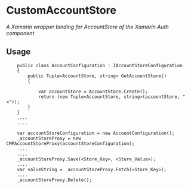 # CustomAccountStore
*A Xamarin wrapper binding for AccountStore of the Xamarin.Auth component*

## Usage
        public class AccountConfiguration : IAccountStoreConfiguration
        {
            public Tuple<AccountStore, string> GetAccountStore()
            {

                var accountStore = AccountStore.Create();
                return (new Tuple<AccountStore, string>(accountStore, "<"));
            }        
        }
        ....
        ....
        
        var accountStoreConfiguration = new AccountConfiguration();
        _accountStoreProxy = new CMPAccountStoreProxy(accountStoreConfiguration);
        ....
        ....
        _accountStoreProxy.Save(<Store_Key>, <Store_Value>);
        ....
        var valueString = _accountStoreProxy.Fetch(<Store_Key>);
        ....
        _accountStoreProxy.Delete();
